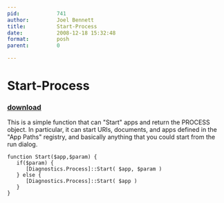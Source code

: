 ```yaml
---
pid:            741
author:         Joel Bennett
title:          Start-Process
date:           2008-12-18 15:32:48
format:         posh
parent:         0

---
```


# Start-Process

### [download](Scripts\741.ps1)

This is a simple function that can "Start" apps and return the PROCESS object.  In particular, it can start URIs, documents, and apps defined in the "App Paths" registry, and basically anything that you could start from the run dialog.

```posh
function Start($app,$param) {
   if($param) {
      [Diagnostics.Process]::Start( $app, $param )
   } else {
      [Diagnostics.Process]::Start( $app )
   }
}
```
